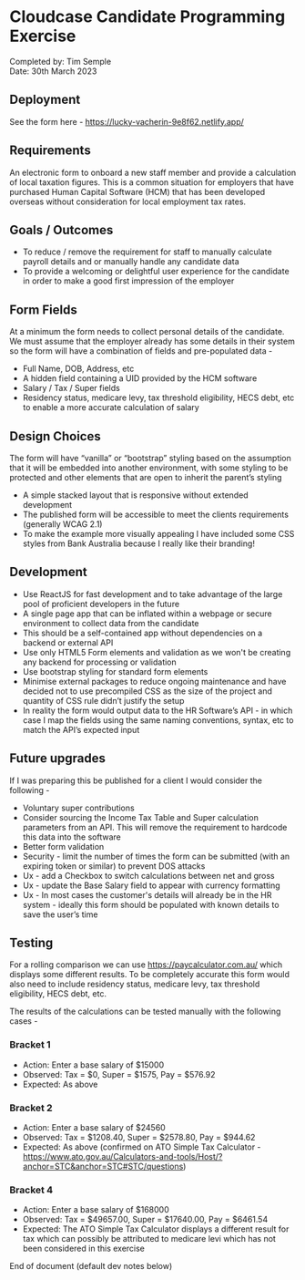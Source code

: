 # Cloudcase Candidate Programming Exercise

Completed by: Tim Semple\
Date: 30th March 2023

## Deployment
See the form here - https://lucky-vacherin-9e8f62.netlify.app/

## Requirements
An electronic form to onboard a new staff member and provide a calculation of local taxation figures. This is a common situation for employers that have purchased Human Capital Software (HCM) that has been developed overseas without consideration for local employment tax rates.

## Goals / Outcomes
- To reduce / remove the requirement for staff to manually calculate payroll details and or manually handle any candidate data
- To provide a welcoming or delightful user experience for the candidate in order to make a good first impression of the employer

## Form Fields
At a minimum the form needs to collect personal details of the candidate. We must assume that the employer already has some details in their system so the form will have a combination of fields and pre-populated data -
- Full Name, DOB, Address, etc
- A hidden field containing a UID provided by the HCM software
- Salary / Tax / Super fields
- Residency status, medicare levy, tax threshold eligibility, HECS debt, etc to enable a more accurate calculation of salary

## Design Choices
The form will have “vanilla” or “bootstrap” styling based on the assumption that it will be embedded into another environment, with some styling to be protected and other elements that are open to inherit the parent’s styling
- A simple stacked layout that is responsive without extended development
- The published form will be accessible to meet the clients requirements (generally WCAG 2.1)
- To make the example more visually appealing I have included some CSS styles from Bank Australia because I really like their branding!

## Development
- Use ReactJS for fast development and to take advantage of the large pool of proficient developers in the future
- A single page app that can be inflated within a webpage or secure environment to collect data from the candidate
- This should be a self-contained app without dependencies on a backend or external API
- Use only HTML5 Form elements and validation as we won't be creating any backend for processing or validation
- Use bootstrap styling for standard form elements
- Minimise external packages to reduce ongoing maintenance and have decided not to use precompiled CSS as the size of the project and quantity of CSS rule didn’t justify the setup
- In reality the form would output data to the HR Software’s API - in which case I map the fields using the same naming conventions, syntax, etc to match the API’s expected input

## Future upgrades
If I was preparing this be published for a client I would consider the following -
- Voluntary super contributions
- Consider sourcing the Income Tax Table and Super calculation parameters from an API. This will remove the requirement to hardcode this data into the software
- Better form validation
- Security - limit the number of times the form can be submitted (with an expiring token or similar) to prevent DOS attacks
- Ux - add a Checkbox to switch calculations between net and gross
- Ux - update the Base Salary field to appear with currency formatting
- Ux - In most cases the customer's details will already be in the HR system - ideally this form should be populated with known details to save the user’s time

## Testing
For a rolling comparison we can use https://paycalculator.com.au/ which displays some different results. To be completely accurate this form would also need to include residency status, medicare levy, tax threshold eligibility, HECS debt, etc.

The results of the calculations can be tested manually with the following cases -

### Bracket 1
- Action: Enter a base salary of $15000
- Observed: Tax = $0, Super = $1575, Pay = $576.92
- Expected: As above

### Bracket 2
- Action: Enter a base salary of $24560
- Observed: Tax = $1208.40, Super = $2578.80, Pay = $944.62
- Expected: As above (confirmed on ATO Simple Tax Calculator - https://www.ato.gov.au/Calculators-and-tools/Host/?anchor=STC&anchor=STC#STC/questions)

### Bracket 4
- Action: Enter a base salary of $168000
- Observed: Tax = $49657.00, Super = $17640.00, Pay = $6461.54
- Expected: The ATO Simple Tax Calculator displays a different result for tax which can possibly be attributed to medicare levi which has not been considered in this exercise



End of document (default dev notes below)